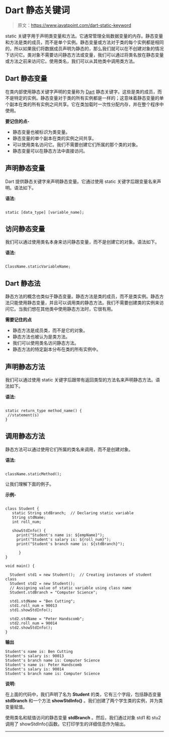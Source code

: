 # Dart 静态关键词

> 原文：<https://www.javatpoint.com/dart-static-keyword>

static 关键字用于声明类变量和方法。它通常管理全局数据变量的内存。静态变量和方法是类的成员，而不是单个实例。静态变量或方法对于类的每个实例都是相同的，所以如果我们将数据成员声明为静态的，那么我们就可以在不创建对象的情况下访问它。类对象不需要访问静态方法或变量，我们可以通过将类名放在静态变量或方法之前来访问它。使用类名，我们可以从其他类中调用类方法。

## Dart 静态变量

在类内部使用静态关键字声明的变量称为 [Dart](https://www.javatpoint.com/dart-programming) 静态关键字。这些是类的成员，而不是特定的实例。静态变量对于类的所有实例都是一样的；这意味着静态变量的单个副本在类的所有实例之间共享。它在类加载时一次性分配内存，并在整个程序中使用。

**要记住的点-**

*   静态变量也被标识为类变量。
*   静态变量的单个副本在类的实例之间共享。
*   可以使用类名访问它。我们不需要创建它们所属的那个类的对象。
*   静态变量可以在静态方法中直接访问。

## 声明静态变量

Dart 提供静态关键字来声明静态变量。它通过使用 static 关键字后跟变量名来声明。语法如下。

**语法:**

```

static [data_type] [variable_name];

```

## 访问静态变量

我们可以通过使用类名本身来访问静态变量，而不是创建它的对象。语法如下。

**语法:**

```

ClassName.staticVariableName;

```

## Dart 静态法

静态方法的概念也类似于静态变量。静态方法是类的成员，而不是类实例。静态方法只能使用静态变量，并且可以调用类的静态方法。我们不需要创建类的实例来访问它。当我们想在其他类中使用静态方法时，它很有用。

**需要记住的点**

*   静态方法是成员类，而不是它的对象。
*   静态方法也被认为是类方法。
*   我们可以使用类名访问静态方法。
*   静态方法的特定副本分布在类的所有实例中。

## 声明静态方法

我们可以通过使用 static 关键字后跟带有返回类型的方法名来声明静态方法。语法如下。

**语法:**

```

static return_type method_name() {
 //statement(s)
}

```

## 调用静态方法

静态方法可以通过使用它们所属的类名来调用，而不是创建对象。

**语法:**

```

className.staticMethod();

```

让我们理解下面的例子。

**示例-**

```

class Student {
   static String stdBranch;  // Declaring static variable
   String stdName;
   int roll_num;

   showStdInfo() {
     print("Student's name is: ${empName}");
     print("Student's salary is: ${roll_num}");
     print("Student's branch name is: ${stdBranch}");

      }
}

void main() {

  Student std1 = new Student();  // Creating instances of student class 
  Student std2 = new Student();
  // Assigning value of static variable using class name 
  Student.stdBranch = "Computer Science";

  std1.stdName = "Ben Cutting";
  std1.roll_num = 90013
  std1.showStdInfo();

  std2.stdName = "Peter Handscomb";
  std2.roll_num = 90014
  std2.showStdInfo();
}

```

**输出**

```
Student's name is: Ben Cutting
Student's salary is: 90013
Student's branch name is: Computer Science
Student's name is: Peter Handscomb
Student's salary is: 90014
Student's branch name is: Computer Science

```

**说明:**

在上面的代码中，我们声明了名为 **Student** 的类，它有三个字段，包括静态变量 **stdBranch** 和一个方法 **showStdInfo()** 。我们创建了两个学生类的实例，并为类变量赋值。

使用类名和赋值访问的静态变量 **stdBranch** 。然后，我们通过对象 std1 和 stu2 调用了 showStdInfo()函数。它打印学生的详细信息作为输出。

* * *